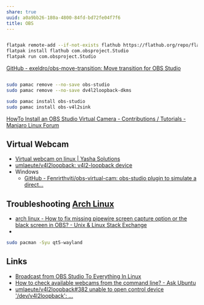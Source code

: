 ```yaml
---
share: true
uuid: a0a9bb26-180a-4800-84fd-bd72fe04f7f6
title: OBS
---
```

``` bash

flatpak remote-add --if-not-exists flathub https://flathub.org/repo/flathub.flatpakrepo
flatpak install flathub com.obsproject.Studio
flatpak run com.obsproject.Studio

```

[GitHub - exeldro/obs-move-transition: Move transition for OBS Studio](https://github.com/exeldro/obs-move-transition)

``` bash

sudo pamac remove --no-save obs-studio
sudo pamac remove --no-save dv4l2loopback-dkms

sudo pamac install obs-studio
sudo pamac install obs-v4l2sink

```

[HowTo Install an OBS Studio Virtual Camera - Contributions / Tutorials - Manjaro Linux Forum](https://forum.manjaro.org/t/howto-install-an-obs-studio-virtual-camera/67317)

## Virtual Webcam

* [Virtual webcam on linux | Yasha Solutions](https://yasha.solutions/virtual-webcam-on-linux/)
* [umlaeute/v4l2loopback: v4l2-loopback device](https://github.com/umlaeute/v4l2loopback#run)
*   Windows
    *   [GitHub - Fenrirthviti/obs-virtual-cam: obs-studio plugin to simulate a direct...](https://github.com/Fenrirthviti/obs-virtual-cam)

## Troubleshooting [Arch Linux](../3562b69e-e1de-43cd-9d89-b5f3ed5ba452)

* [arch linux - How to fix missing pipewire screen capture option or the black screen in OBS? - Unix & Linux Stack Exchange](https://unix.stackexchange.com/questions/667364/how-to-fix-missing-pipewire-screen-capture-option-or-the-black-screen-in-obs)
* 
``` bash
sudo pacman -Syu qt5-wayland
```

## Links

*  [Broadcast from OBS Studio To Everything In Linux](https://blog.jbrains.ca/permalink/using-obs-studio-as-a-virtual-cam-on-linux)
* [How to check available webcams from the command line? - Ask Ubuntu](https://askubuntu.com/questions/348838/how-to-check-available-webcams-from-the-command-line)
*  [umlaeute/v4l2loopback#382 unable to open control device '/dev/v4l2loopback': ...](https://github.com/umlaeute/v4l2loopback/issues/382)